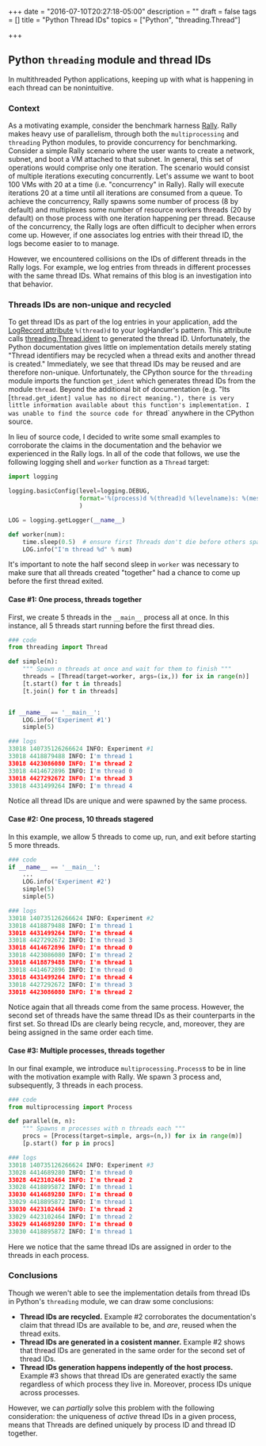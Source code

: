 +++
date = "2016-07-10T20:27:18-05:00"
description = ""
draft = false
tags = []
title = "Python Thread IDs"
topics = ["Python", "threading.Thread"]

+++
## Python `threading` module and thread IDs

In multithreaded Python applications, keeping up with what is happening in each thread can be nonintuitive.

### Context

As a motivating example, consider the benchmark harness [Rally](https://wiki.openstack.org/wiki/Rally).
Rally makes heavy use of parallelism, through both the `multiprocessing` and `threading` Python modules, to provide concurrency for benchmarking.
Consider a simple Rally scenario where the user wants to create a network, subnet, and boot a VM attached to that subnet.  In general, this set of operations would comprise only one iteration.
The scenario would consist of multiple iterations executing concurrently.  Let's assume we want to boot 100 VMs with 20 at a time (i.e. "concurrency" in Rally).  Rally will execute iterations 20 at a time until all iterations are consumed from a queue.
To achieve the concurrency, Rally spawns some number of process (8 by default) and multiplexes some number of resource workers threads (20 by default) on those process with one iteration happening per thread.
Because of the concurrency, the Rally logs are often difficult to decipher when errors come up.  However, if one associates log entries with their thread ID, the logs become easier to to manage.

However, we encountered collisions on the IDs of different threads in the Rally logs.  For example, we log entries from threads in different processes with the same thread IDs.  What remains of this blog is an investigation into that behavior.

### Threads IDs are non-unique and recycled

To get thread IDs as part of the log entries in your application, add the [LogRecord attribute](https://docs.python.org/2/library/logging.html#logrecord-attributes) `%(thread)d` to your logHandler's pattern.  This attribute calls [threading.Thread.ident](https://docs.python.org/2/library/logging.html#logrecord-attributes) to generated the thread ID.
Unfortunately, the Python documentation gives little on implementation details merely stating "Thread identifiers may be recycled when a thread exits and another thread is created."
Immediately, we see that thread IDs may be reused and are therefore non-unique.
Unfortunately, the CPython source for the `threading` module imports the function `get_ident` which generates thread IDs from the module `thread`.
Beyond the additional bit of documentation (e.g. "Its [`thread.get_ident] value has no direct meaning."), there is very little information available about this function's implementation.
I was unable to find the source code for `thread` anywhere in the CPython source.

In lieu of source code, I decided to write some small examples to corroborate the claims in the documentation and the behavior we experienced in the Rally logs.  In all of the code that follows, we use the following logging shell and `worker` function as a `Thread` target:

```python
import logging

logging.basicConfig(level=logging.DEBUG,
                    format='%(process)d %(thread)d %(levelname)s: %(message)s',
                    )

LOG = logging.getLogger(__name__)

def worker(num):
    time.sleep(0.5)  # ensure first Threads don't die before others spawn
    LOG.info("I'm thread %d" % num)
```

It's important to note the half second sleep in `worker` was necessary to make sure that all threads created "together" had a chance to come up before the first thread exited.

#### Case #1:  One process, threads together

First, we create 5 threads in the `__main__` process all at once.  In this instance, all 5 threads start running before the first thread dies.

```python
### code
from threading import Thread

def simple(n):
    """ Spawn n threads at once and wait for them to finish """
    threads = [Thread(target=worker, args=(ix,)) for ix in range(n)]
    [t.start() for t in threads]
    [t.join() for t in threads]


if __name__ == '__main__':
    LOG.info('Experiment #1')
    simple(5)

### logs
33018 140735126266624 INFO: Experiment #1
33018 4418879488 INFO: I'm thread 1
33018 4423086080 INFO: I'm thread 2
33018 4414672896 INFO: I'm thread 0
33018 4427292672 INFO: I'm thread 3
33018 4431499264 INFO: I'm thread 4
```

Notice all thread IDs are unique and were spawned by the same process.

#### Case #2:  One process, 10 threads stagered

In this example, we allow 5 threads to come up, run, and exit before starting 5 more threads.

```python
### code
if __name__ == '__main__':
    ...
    LOG.info('Experiment #2')
    simple(5)
    simple(5)

### logs
33018 140735126266624 INFO: Experiment #2
33018 4418879488 INFO: I'm thread 1
33018 4431499264 INFO: I'm thread 4
33018 4427292672 INFO: I'm thread 3
33018 4414672896 INFO: I'm thread 0
33018 4423086080 INFO: I'm thread 2
33018 4418879488 INFO: I'm thread 1
33018 4414672896 INFO: I'm thread 0
33018 4431499264 INFO: I'm thread 4
33018 4427292672 INFO: I'm thread 3
33018 4423086080 INFO: I'm thread 2
```

Notice again that all threads come from the same process.  However, the second set of threads have the same thread IDs as their counterparts in the first set.  So thread IDs are clearly being recycle, and, moreover, they are being assigned in the same order each time.


#### Case #3:  Multiple processes, threads together

In our final example, we introduce `multiprocessing.Process`s to be in line with the motivation example with Rally.
We spawn 3 process and, subsequently, 3 threads in each process.

```python
### code
from multiprocessing import Process

def parallel(m, n):
    """ Spawns m processes with n threads each """
    procs = [Process(target=simple, args=(n,)) for ix in range(m)]
    [p.start() for p in procs]

### logs
33018 140735126266624 INFO: Experiment #3
33028 4414689280 INFO: I'm thread 0
33028 4423102464 INFO: I'm thread 2
33028 4418895872 INFO: I'm thread 1
33030 4414689280 INFO: I'm thread 0
33029 4418895872 INFO: I'm thread 1
33030 4423102464 INFO: I'm thread 2
33029 4423102464 INFO: I'm thread 2
33029 4414689280 INFO: I'm thread 0
33030 4418895872 INFO: I'm thread 1
```

Here we notice that the same thread IDs are assigned in order to the threads in each process.


### Conclusions

Though we weren't able to see the implementation details from thread IDs in Python's `threading` module, we can draw some conclusions:

* **Thread IDs are recycled.** Example #2 corroborates the documentation's claim that thread IDs are available to be, and *are*, reused when the thread exits.
* **Thread IDs are generated in a cosistent manner.** Example #2 shows that thread IDs are generated in the same order for the second set of thread IDs.
* **Thread IDs generation happens indepently of the host process.** Example #3 shows that thread IDs are generated exactly the same regardless of which process they live in.  Moreover, process IDs unique across processes.

However, we can *partially* solve this problem with the following consideration: the uniqueness of *active* thread IDs in a given process, means that Threads are defined uniquely by process ID and thread ID together.
